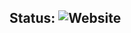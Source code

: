 ## Status: ![Website](https://img.shields.io/website?down_color=magenta&down_message=DOH%21&style=plastic&up_message=Uptime%20is%20King&url=https%3A%2F%2Fdsmith73.github.io)  
